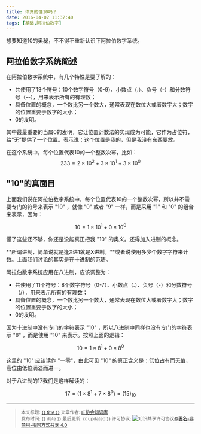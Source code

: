 ```yaml
---
title: 你真的懂10吗？
date: 2016-04-02 11:37:40
tags: [基础,阿拉伯数字]
---
```


想要知道10的奥秘，不不得不重新认识下阿拉伯数字系统。

<!--more-->

## 阿拉伯数字系统简述

在阿拉伯数字系统中，有几个特性是要了解的：

- 共使用了13个符号：10个数字符号（0-9）、小数点（.）、负号（-）和分数符号（--），用来表示所有的有理数；
- 具备位置的概念，一个数比另一个数大，通常表现在数位大或者数字大；数字的位置重要于数字的大小；
- 0的发明。

其中最最重要的当属0的发明，它让位置计数法的实现成为可能，它作为占位符，给“无”提供了一个位置。表示说：这个位置是我的，但是我没有东西要放。

在这个系统中，每个位置代表10的一个整数次幂，比如：
$$233 = 2\times 10^2 + 3\times 10^1 + 3\times 10^0$$

## "10"的真面目

上面我们说在阿拉伯数字系统中，每个位置代表10的一个整数次幂，所以并不需要专门的符号来表示 "10" ，就像 "0" 或者 "9" 一样，而是采用 "1" 和 "0" 的组合来表示，因为：

$$10 = 1\times 10^1 + 0\times 10^0$$

懂了这些还不够，你还是没能真正把我 "10" 的奥义。还得加入进制的概念。

**所谓进制，简单说就是逢X进1就是X进制。**或者说使用多少个数字字符来计数。上面我们讨论的其实是在十进制的范畴。

阿拉伯数字系统应用在八进制，应该调整为：

- 共使用了11个符号：8个数字符号（0-7）、小数点（.）、负号（-）和分数符号（/），用来表示所有的有理数；
- 具备位置的概念，一个数比另一个数大，通常表现在数位大或者数字大；数字的位置重要于数字的大小；
- 0的发明。

因为十进制中没有专门的字符表示 "10" ，所以八进制中同样也没有专门的字符表示 "8" ，而是使用 "10" 来表示。按照上面的逻辑：

$$10 = 1\times 8^1 + 0\times 8^0$$

这里的 "10" 应该读作 "一零"，由此可见 "10" 的真正含义是：低位占有而无值，高位由低位满溢而进一。

对于八进制的17我们是这样解读的：

$$17 = (1\times 8^1+7\times 8^0) = (15)_{10}$$


----------------

><span style="font-size:12px">本文标题: <a href="{{ permalink }}">{{ title }}</a>
文章作者: <a href="http://itxiehui.github.io/">IT协会知识库</a>  
发布时间: {{ date }}
最后更新: {{ updated }}
许可协议: <img alt="知识共享许可协议" style="border-width:0" src="https://i.creativecommons.org/l/by-nc-sa/4.0/80x15.png" /><a rel="license" href="http://creativecommons.org/licenses/by-nc-sa/4.0/">©署名-非商用-相同方式共享 4.0</a></span>